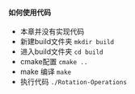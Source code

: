 #### 如何使用代码

* 本章并没有实现代码
* 新建build文件夹 `mkdir build`
* 进入build文件夹 `cd build`
* cmake配置 `cmake ..`
* make 编译 `make`
* 执行代码 `./Rotation-Operations`

